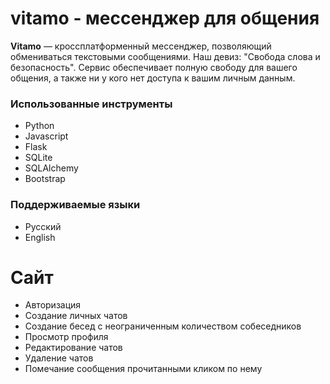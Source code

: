 # vitamo - мессенджер для общения
**Vitamo** — кроссплатформенный мессенджер, позволяющий обмениваться текстовыми сообщениями. Наш девиз: "Свобода слова и безопасность".
Сервис обеспечивает полную свободу для вашего общения, а также ни у кого нет доступа к вашим личным данным.
### Использованные инструменты
* Python
* Javascript
* Flask
* SQLite
* SQLAlchemy
* Bootstrap
### Поддерживаемые языки
* Русский
* English
# Сайт
* Авторизация
* Создание личных чатов
* Создание бесед с неограниченным количеством собеседников
* Просмотр профиля
* Редактирование чатов
* Удаление чатов
* Помечание сообщения прочитанными кликом по нему
